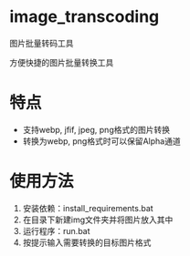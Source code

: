 # image_transcoding
图片批量转码工具

方便快捷的图片批量转换工具
# 特点
- 支持webp, jfif, jpeg, png格式的图片转换
- 转换为webp, png格式时可以保留Alpha通道
# 使用方法
1. 安装依赖：install_requirements.bat
2. 在目录下新建img文件夹并将图片放入其中
3. 运行程序：run.bat
4. 按提示输入需要转换的目标图片格式
